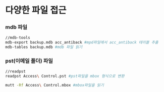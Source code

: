 # 다양한 파일 접근

### mdb 파일&#x20;

```bash
//mdb-tools
mdb-export backup.mdb acc_antiback #mpd파일에서 acc_antiback 테이블 추출
mdb-tables backup.mdb #mdb 파일 읽기 
```

### pst(이메일 폴더) 파일

```bash
//readpst
readpst Access\ Control.pst #pst파일을 mbox 형식으로 변환 

mutt -Rf Access\ Control.mbox #mbox파일을 읽기
```
